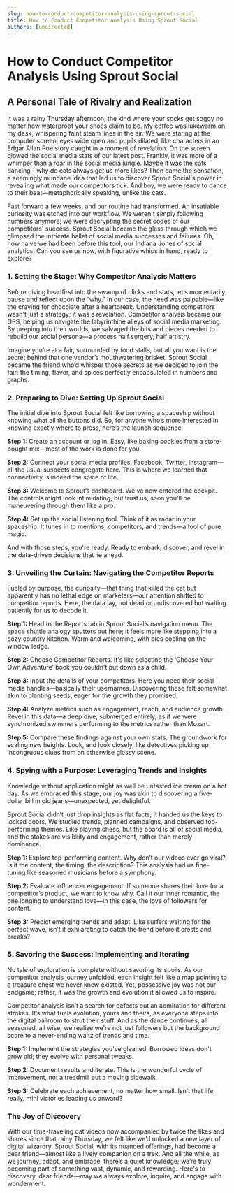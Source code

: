 ```yaml
---
slug: how-to-conduct-competitor-analysis-using-sprout-social
title: How to Conduct Competitor Analysis Using Sprout Social
authors: [undirected]
---
```



# How to Conduct Competitor Analysis Using Sprout Social

## A Personal Tale of Rivalry and Realization

It was a rainy Thursday afternoon, the kind where your socks get soggy no matter how waterproof your shoes claim to be. My coffee was lukewarm on my desk, whispering faint steam lines in the air. We were staring at the computer screen, eyes wide open and pupils dilated, like characters in an Edgar Allan Poe story caught in a moment of revelation. On the screen glowed the social media stats of our latest post. Frankly, it was more of a whimper than a roar in the social media jungle. Maybe it was the cats dancing—why do cats always get us more likes? Then came the sensation, a seemingly mundane idea that led us to discover Sprout Social's power in revealing what made our competitors tick. And boy, we were ready to dance to their beat—metaphorically speaking, unlike the cats.

Fast forward a few weeks, and our routine had transformed. An insatiable curiosity was etched into our workflow. We weren't simply following numbers anymore; we were decrypting the secret codes of our competitors' success. Sprout Social became the glass through which we glimpsed the intricate ballet of social media successes and failures. Oh, how naive we had been before this tool, our Indiana Jones of social analytics. Can you see us now, with figurative whips in hand, ready to explore?

### **1. Setting the Stage: Why Competitor Analysis Matters**

Before diving headfirst into the swamp of clicks and stats, let’s momentarily pause and reflect upon the “why.” In our case, the need was palpable—like the craving for chocolate after a heartbreak. Understanding competitors wasn't just a strategy; it was a revelation. Competitor analysis became our GPS, helping us navigate the labyrinthine alleys of social media marketing. By peeping into their worlds, we salvaged the bits and pieces needed to rebuild our social persona—a process half surgery, half artistry.

Imagine you’re at a fair, surrounded by food stalls, but all you want is the secret behind that one vendor’s mouthwatering brisket. Sprout Social became the friend who’d whisper those secrets as we decided to join the fair: the timing, flavor, and spices perfectly encapsulated in numbers and graphs.

### **2. Preparing to Dive: Setting Up Sprout Social**

The initial dive into Sprout Social felt like borrowing a spaceship without knowing what all the buttons did. So, for anyone who’s more interested in knowing exactly where to press, here’s the launch sequence.

**Step 1:** Create an account or log in. Easy, like baking cookies from a store-bought mix—most of the work is done for you.

**Step 2:** Connect your social media profiles. Facebook, Twitter, Instagram—all the usual suspects congregate here. This is where we learned that connectivity is indeed the spice of life.

**Step 3:** Welcome to Sprout’s dashboard. We've now entered the cockpit. The controls might look intimidating, but trust us; soon you'll be maneuvering through them like a pro.

**Step 4:** Set up the social listening tool. Think of it as radar in your spaceship. It tunes in to mentions, competitors, and trends—a tool of pure magic.

And with those steps, you're ready. Ready to embark, discover, and revel in the data-driven decisions that lie ahead.

### **3. Unveiling the Curtain: Navigating the Competitor Reports**

Fueled by purpose, the curiosity—that thing that killed the cat but apparently has no lethal edge on marketers—our attention shifted to competitor reports. Here, the data lay, not dead or undiscovered but waiting patiently for us to decode it.

**Step 1:** Head to the Reports tab in Sprout Social’s navigation menu. The space shuttle analogy sputters out here; it feels more like stepping into a cozy country kitchen. Warm and welcoming, with pies cooling on the window ledge.

**Step 2:** Choose Competitor Reports. It's like selecting the ‘Choose Your Own Adventure’ book you couldn’t put down as a child.

**Step 3:** Input the details of your competitors. Here you need their social media handles—basically their usernames. Discovering these felt somewhat akin to planting seeds, eager for the growth they promised.

**Step 4:** Analyze metrics such as engagement, reach, and audience growth. Revel in this data—a deep dive, submerged entirely, as if we were synchronized swimmers performing to the metrics rather than Mozart.

**Step 5:** Compare these findings against your own stats. The groundwork for scaling new heights. Look, and look closely, like detectives picking up incongruous clues from an otherwise glossy scene.

### **4. Spying with a Purpose: Leveraging Trends and Insights**

Knowledge without application might as well be untasted ice cream on a hot day. As we embraced this stage, our joy was akin to discovering a five-dollar bill in old jeans—unexpected, yet delightful.

Sprout Social didn’t just drop insights as flat facts; it handed us the keys to locked doors. We studied trends, planned campaigns, and observed top-performing themes. Like playing chess, but the board is all of social media, and the stakes are visibility and engagement, rather than merely dominance.

**Step 1:** Explore top-performing content. Why don’t our videos ever go viral? Is it the content, the timing, the description? This analysis had us fine-tuning like seasoned musicians before a symphony.

**Step 2:** Evaluate influencer engagement. If someone shares their love for a competitor’s product, we want to know why. Call it our inner romantic, the one longing to understand love—in this case, the love of followers for content.

**Step 3:** Predict emerging trends and adapt. Like surfers waiting for the perfect wave, isn’t it exhilarating to catch the trend before it crests and breaks?

### **5. Savoring the Success: Implementing and Iterating**

No tale of exploration is complete without savoring its spoils. As our competitor analysis journey unfolded, each insight felt like a map pointing to a treasure chest we never knew existed. Yet, possessive joy was not our endgame; rather, it was the growth and evolution it allowed us to inspire.

Competitor analysis isn’t a search for defects but an admiration for different strokes. It’s what fuels evolution, yours and theirs, as everyone steps into the digital ballroom to strut their stuff. And as the dance continues, all seasoned, all wise, we realize we're not just followers but the background score to a never-ending waltz of trends and time.

**Step 1:** Implement the strategies you've gleaned. Borrowed ideas don't grow old; they evolve with personal tweaks.

**Step 2:** Document results and iterate. This is the wonderful cycle of improvement, not a treadmill but a moving sidewalk.

**Step 3:** Celebrate each achievement, no matter how small. Isn't that life, really, mini victories leading us onward?

### **The Joy of Discovery**

With our time-traveling cat videos now accompanied by twice the likes and shares since that rainy Thursday, we felt like we’d unlocked a new layer of digital wizardry. Sprout Social, with its nuanced offerings, had become a dear friend—almost like a lively companion on a trek. And all the while, as we journey, adapt, and embrace, there’s a quiet knowledge; we’re truly becoming part of something vast, dynamic, and rewarding. Here's to discovery, dear friends—may we always explore, inquire, and engage with wonderment.